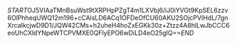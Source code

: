 $START$OJ5VIAaTMnBsuWst9tXRPHpPZgT4m1LXVbj6/iJ0iYVGt9KpSEL6zzv6OlPhheqUWQ12m196+cCAlsLD6ACq1OFDeOfCU60AKU2SOjcPVIHdL/7gnXrcaIkcjwD9D1/JQW42CMs+h2uheH4hoZxEGKk30z+Ztzz4A8hlLwJbCCC6eoUhCXldYNpeWTCPVMXE0QFlyEPO6wDiLD4eO25glQ==$END$